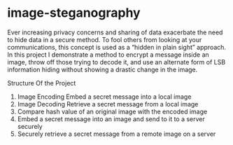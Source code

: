 # image-steganography

Ever increasing privacy concerns and sharing of data exacerbate the need to hide data in a secure method.
To fool others from looking at your communications, this concept is used as a “hidden in plain sight” approach.
In this project I demonstrate a method to encrypt a message inside an image, throw off those trying to decode it, and use an alternate form of LSB information hiding without 
showing a drastic change in the image.

Structure Of the Project

1. Image Encoding Embed a secret message into a local image
2. Image Decoding Retrieve a secret message from a local image
3. Compare hash value of an original image with the encoded image
4. Embed a secret message into an image and send to it to a server
securely
5. Securely retrieve a secret message from a remote image on a
server

